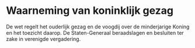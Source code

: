 # Waarneming van koninklijk gezag
De wet regelt het ouderlijk gezag en de voogdij over de minderjarige Koning en het toezicht daarop. De Staten-Generaal beraadslagen en besluiten ter zake in verenigde vergadering.
